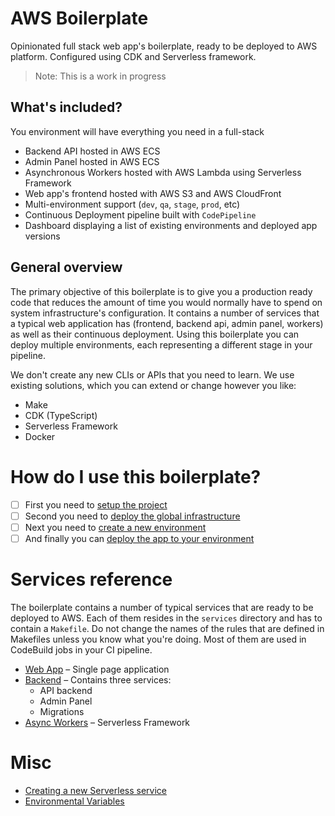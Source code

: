 # AWS Boilerplate
Opinionated full stack web app's boilerplate, ready to be deployed to AWS platform. Configured using CDK and Serverless 
framework.

> Note: This is a work in progress

## What's included?
You environment will have everything you need in a full-stack 
* Backend API hosted in AWS ECS
* Admin Panel hosted in AWS ECS
* Asynchronous Workers hosted with AWS Lambda using Serverless Framework
* Web app's frontend hosted with AWS S3 and AWS CloudFront
* Multi-environment support (`dev`, `qa`, `stage`, `prod`, etc)
* Continuous Deployment pipeline built with `CodePipeline`
* Dashboard displaying a list of existing environments and deployed app versions

## General overview
The primary objective of this boilerplate is to give you a production ready code that reduces the amount of time you 
would normally have to spend on system infrastructure's configuration. It contains a number of services that a typical
web application has (frontend, backend api, admin panel, workers) as well as their continuous deployment. Using this 
boilerplate you can deploy multiple environments, each representing a different stage in your pipeline.

We don't create any new CLIs or APIs that you need to learn. We use existing solutions, 
which you can extend or change however you like:
* Make
* CDK (TypeScript)
* Serverless Framework
* Docker

# How do I use this boilerplate?
- [ ] First you need to [setup the project](/docs/setup-project.md)
- [ ] Second you need to [deploy the global infrastructure](/docs/global-infra-deployment.md)
- [ ] Next you need to [create a new environment](/docs/create-new-env.md)
- [ ] And finally you can [deploy the app to your environment](/docs/app-deployment.md)

# Services reference
The boilerplate contains a number of typical services that are ready to be deployed to AWS.
Each of them resides in the `services` directory and has to contain a `Makefile`. Do not change the names of the rules
that are defined in Makefiles unless you know what you're doing. Most of them are used in CodeBuild jobs in your CI 
pipeline.


- [Web App](/services/webapp) – Single page application
- [Backend](/services/backend) – Contains three services:
    * API backend
    * Admin Panel
    * Migrations
- [Async Workers](/services/workers) – Serverless Framework


# Misc
- [Creating a new Serverless service](/docs/misc/create-new-serverless-service.md)
- [Environmental Variables](/docs/misc/environmental-variables.md)
